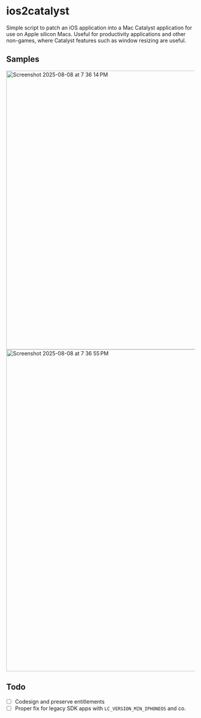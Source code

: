 # ios2catalyst
Simple script to patch an iOS application into a Mac Catalyst application for use on Apple silicon Macs. Useful for productivity applications and other non-games, where Catalyst features such as window resizing are useful.

## Samples
<img width="1077" height="743" alt="Screenshot 2025-08-08 at 7 36 14 PM" src="https://github.com/user-attachments/assets/c75892ac-6f73-4812-91c0-32590bee5183" />
<img width="1224" height="858" alt="Screenshot 2025-08-08 at 7 36 55 PM" src="https://github.com/user-attachments/assets/4062df44-a4e3-4a4f-8c75-3a6a3af49f82" />

## Todo
- [ ] Codesign and preserve entitlements
- [ ] Proper fix for legacy SDK apps with `LC_VERSION_MIN_IPHONEOS` and co.
